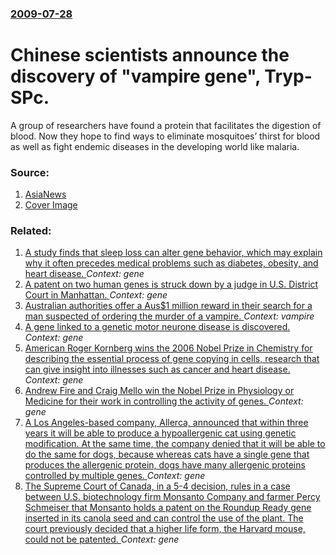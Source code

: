 ### [2009-07-28](/news/2009/07/28/index.md)

#  Chinese scientists announce the discovery of "vampire gene", Tryp-SPc. 

A group of researchers have found a protein that facilitates the digestion of blood. Now they hope to find ways to eliminate mosquitoes’ thirst for blood as well as fight endemic diseases in the developing world like malaria.


### Source:

1. [AsiaNews](http://www.asianews.it/index.php?l=en&art=15902&size=A)
1. [Cover Image](http://www.asianews.it/files/img/CINA_zanzara2.jpg)

### Related:

1. [A study finds that sleep loss can alter gene behavior, which may explain why it often precedes medical problems such as diabetes, obesity, and heart disease. ](/news/2013/02/26/a-study-finds-that-sleep-loss-can-alter-gene-behavior-which-may-explain-why-it-often-precedes-medical-problems-such-as-diabetes-obesity-a.md) _Context: gene_
2. [A patent on two human genes is struck down by a judge in U.S. District Court in Manhattan. ](/news/2010/03/29/a-patent-on-two-human-genes-is-struck-down-by-a-judge-in-u-s-district-court-in-manhattan.md) _Context: gene_
3. [ Australian authorities offer a Aus$1 million reward in their search for a man suspected of ordering the murder of a vampire. ](/news/2009/10/26/australian-authorities-offer-a-aus-1-million-reward-in-their-search-for-a-man-suspected-of-ordering-the-murder-of-a-vampire.md) _Context: vampire_
4. [ A gene linked to a genetic motor neurone disease is discovered. ](/news/2009/02/28/a-gene-linked-to-a-genetic-motor-neurone-disease-is-discovered.md) _Context: gene_
5. [ American Roger Kornberg wins the 2006 Nobel Prize in Chemistry for describing the essential process of gene copying in cells, research that can give insight into illnesses such as cancer and heart disease. ](/news/2006/10/4/american-roger-kornberg-wins-the-2006-nobel-prize-in-chemistry-for-describing-the-essential-process-of-gene-copying-in-cells-research-that.md) _Context: gene_
6. [ Andrew Fire and Craig Mello win the Nobel Prize in Physiology or Medicine for their work in controlling the activity of genes. ](/news/2006/10/2/andrew-fire-and-craig-mello-win-the-nobel-prize-in-physiology-or-medicine-for-their-work-in-controlling-the-activity-of-genes.md) _Context: gene_
7. [ A Los Angeles-based company, Allerca, announced that within three years it will be able to produce a hypoallergenic cat using genetic modification. At the same time, the company denied that it will be able to do the same for dogs, because whereas cats have a single gene that produces the allergenic protein, dogs have many allergenic proteins controlled by multiple genes. ](/news/2004/10/28/a-los-angeles-based-company-allerca-announced-that-within-three-years-it-will-be-able-to-produce-a-hypoallergenic-cat-using-genetic-modif.md) _Context: gene_
8. [ The Supreme Court of Canada, in a 5-4 decision, rules in a case between U.S. biotechnology firm Monsanto Company and farmer Percy Schmeiser that Monsanto holds a patent on the Roundup Ready gene inserted in its canola seed and can control the use of the plant. The court previously decided that a higher life form, the Harvard mouse, could not be patented. ](/news/2004/05/21/the-supreme-court-of-canada-in-a-5a4-decision-rules-in-a-case-between-u-s-biotechnology-firm-monsanto-company-and-farmer-percy-schmeis.md) _Context: gene_
